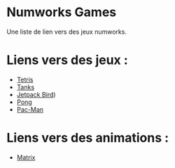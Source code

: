 # Numworks Games
Une liste de lien vers des jeux numworks.

# Liens vers des jeux :
- [Tetris](https://my.numworks.com/python/thenaincroyable/tetris)
- [Tanks](https://my.numworks.com/python/antarctus/tanks_error)
- [Jetpack Bird](https://my.numworks.com/python/thenaincroyable/jetpack_bird))
- [Pong](https://my.numworks.com/python/thenaincroyable/pong)
- [Pac-Man](https://my.numworks.com/python/fedyna-kevin/pacman)

# Liens vers des animations :
- [Matrix](https://my.numworks.com/python/thenaincroyable/matrix)
